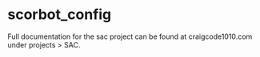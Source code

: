 # scorbot_config

Full documentation for the sac project can be found at craigcode1010.com under projects > SAC.
